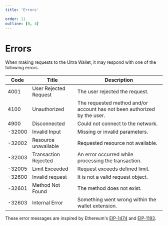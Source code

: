```yaml
---
title: 'Errors'

order: 11
outline: [0, 4]
---
```


# Errors

When making requests to the Ultra Wallet, it may respond with one of the following errors.

| Code   | Title                 | Description                                                              |
|--------| --------------------- | ------------------------------------------------------------------------ |
| 4001   | User Rejected Request | The user rejected the request.                                           |
| 4100   | Unauthorized          | The requested method and/or account has not been authorized by the user. |
| 4900   | Disconnected          | Could not connect to the network.                                        |
| -32000 | Invalid Input         | Missing or invalid parameters.                                           |
| -32002 | Resource unavailable  | Requested resource not available.                                        |
| -32003 | Transaction Rejected  | An error occurred while processing the transaction.                      |
| -32005 | Limit Exceeded        | Request exceeds defined limit.                                           |
| -32600 | Invalid request       | It is not a valid request object.                                        |
| -32601 | Method Not Found      | The method does not exist.                                               |
| -32603 | Internal Error        | Something went wrong within the wallet extension.                        |

These error messages are inspired by Ethereum's [EIP-1474](https://eips.ethereum.org/EIPS/eip-1474#error-codes) and [EIP-1193](https://eips.ethereum.org/EIPS/eip-1193#provider-errors).
